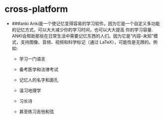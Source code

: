 # cross-platform
- ###anki
Anki是一个使记忆变得容易的学习软件。因为它是一个自定义多功能的记忆方式，可以大大减少你的学习时间，也可以大大提高 你的学习容量.
ANKI会帮助那些在日常生活中需要记忆东西的人们。因为它是“内容-未知”模式，支持图像、音频、视频和科学标记（通过 LaTeX），可能性是无限的。例如:
  - 学习一门语言

  - 备考医学和法律考试

  - 记忆人的名字和面孔

  - 温习地理学

  - 习长诗

  - 甚至练习吉他和弦
